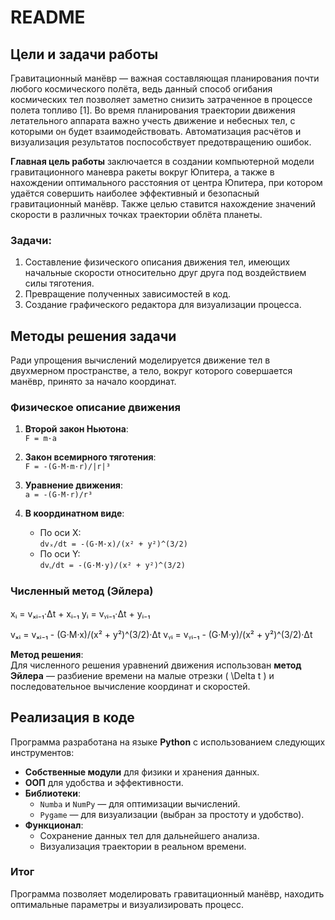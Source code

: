 # README

## Цели и задачи работы

Гравитационный манёвр — важная составляющая планирования почти любого космического полёта, ведь данный способ огибания космических тел позволяет заметно снизить затраченное в процессе полета топливо [1]. Во время планирования траектории движения летательного аппарата важно учесть движение и небесных тел, с которыми он будет взаимодействовать. Автоматизация расчётов и визуализация результатов поспособствует предотвращению ошибок.

**Главная цель работы** заключается в создании компьютерной модели гравитационного маневра ракеты вокруг Юпитера, а также в нахождении оптимального расстояния от центра Юпитера, при котором удаётся совершить наиболее эффективный и безопасный гравитационный манёвр. Также целью ставится нахождение значений скорости в различных точках траектории облёта планеты.

### Задачи:
1. Составление физического описания движения тел, имеющих начальные скорости относительно друг друга под воздействием силы тяготения.
2. Превращение полученных зависимостей в код.
3. Создание графического редактора для визуализации процесса.

## Методы решения задачи

Ради упрощения вычислений моделируется движение тел в двухмерном пространстве, а тело, вокруг которого совершается манёвр, принято за начало координат.

### Физическое описание движения

1. **Второй закон Ньютона**:  
   `F = m·a`

2. **Закон всемирного тяготения**:  
   `F = -(G·M·m·r)/|r|³`

3. **Уравнение движения**:  
   `a = -(G·M·r)/r³`

4. **В координатном виде**:
   - По оси X:  
     `dvₓ/dt = -(G·M·x)/(x² + y²)^(3/2)`
   - По оси Y:  
     `dvᵧ/dt = -(G·M·y)/(x² + y²)^(3/2)`

### Численный метод (Эйлера)
xᵢ = vₓᵢ₋₁·Δt + xᵢ₋₁
yᵢ = vᵧᵢ₋₁·Δt + yᵢ₋₁

vₓᵢ = vₓᵢ₋₁ - (G·M·x)/(x² + y²)^(3/2)·Δt
vᵧᵢ = vᵧᵢ₋₁ - (G·M·y)/(x² + y²)^(3/2)·Δt

**Метод решения**:  
Для численного решения уравнений движения использован **метод Эйлера** — разбиение времени на малые отрезки \( \Delta t \) и последовательное вычисление координат и скоростей.

## Реализация в коде

Программа разработана на языке **Python** с использованием следующих инструментов:
- **Собственные модули** для физики и хранения данных.
- **ООП** для удобства и эффективности.
- **Библиотеки**:
  - `Numba` и `NumPy` — для оптимизации вычислений.
  - `Pygame` — для визуализации (выбран за простоту и удобство).
- **Функционал**:
  - Сохранение данных тел для дальнейшего анализа.
  - Визуализация траектории в реальном времени.

### Итог
Программа позволяет моделировать гравитационный манёвр, находить оптимальные параметры и визуализировать процесс.
